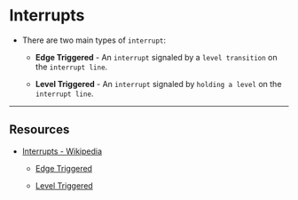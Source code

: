 # Interrupts

* There are two main types of `interrupt`: 

    * __Edge Triggered__ - An `interrupt` signaled by a `level transition` on the `interrupt line`.

    * __Level Triggered__ - An `interrupt` signaled by `holding a level`  on the `interrupt line`.

---

## Resources

* [Interrupts - Wikipedia](https://en.wikipedia.org/wiki/Interrupt)

    * [Edge Triggered](https://en.wikipedia.org/wiki/Interrupt#Edge-triggered)

    * [Level Triggered](https://en.wikipedia.org/wiki/Interrupt#Level-triggered)